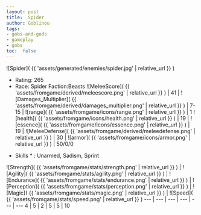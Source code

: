 ```yaml
---
layout: post
title:  Spider
author: Goblinou
tags:
- gobs-and-gods
- gameplay
- gobs
toc:  false
---
```


![Spider]( {{ 'assets/generated/enemies/spider.jpg' | relative_url }} )
- Rating: 265
- Race: Spider  Faction:Beasts
![MeleeScore]( {{ 'assets/fromgame/derived/meleescore.png' | relative_url }} ) | 41 | ![Damages_Multiplier]( {{ 'assets/fromgame/derived/damages_multiplier.png' | relative_url }} ) | 7-15 | ![range]( {{ 'assets/fromgame/icons/range.png' | relative_url }} ) | 1
![health]( {{ 'assets/fromgame/icons/health.png' | relative_url }} ) | 19 | ![essence]( {{ 'assets/fromgame/icons/essence.png' | relative_url }} ) | 19 | ![MeleeDefense]( {{ 'assets/fromgame/derived/meleedefense.png' | relative_url }} ) | 30 | ![armor]( {{ 'assets/fromgame/icons/armor.png' | relative_url }} ) | 50/0/0
* Skills * : Unarmed, Sadism, Sprint

![Strength]( {{ 'assets/fromgame/stats/strength.png' | relative_url }} ) | ![Agility]( {{ 'assets/fromgame/stats/agility.png' | relative_url }} ) | ![Endurance]( {{ 'assets/fromgame/stats/endurance.png' | relative_url }} ) | ![Perception]( {{ 'assets/fromgame/stats/perception.png' | relative_url }} ) | ![Magic]( {{ 'assets/fromgame/stats/magic.png' | relative_url }} ) | ![Speed]( {{ 'assets/fromgame/stats/speed.png' | relative_url }} )
--- | --- | --- | --- | --- | ---
4 | 5 | 2 | 5 | 5 | 10
